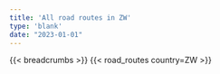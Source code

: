 ```yaml
---
title: 'All road routes in ZW'
type: 'blank'
date: "2023-01-01"
---
```


{{< breadcrumbs >}}
{{< road_routes country=ZW >}}
